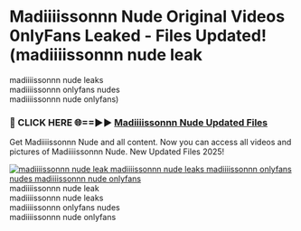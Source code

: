 # Madiiiissonnn Nude Original Videos 0nlyFans Leaked - Files Updated! (madiiiissonnn nude leak<br>
madiiiissonnn nude leaks<br>
madiiiissonnn onlyfans nudes<br>
madiiiissonnn nude onlyfans)

<h3>🔴 CLICK HERE 🌐==►► <a href="https://tinyurl.com/2p9ay9w9" rel="nofollow">Madiiiissonnn Nude Updated Files</a></h3>

Get Madiiiissonnn Nude and all content. Now you can access all videos and pictures of Madiiiissonnn Nude. New Updated Files 2025!

[![madiiiissonnn nude leak<br>
madiiiissonnn nude leaks<br>
madiiiissonnn onlyfans nudes<br>
madiiiissonnn nude onlyfans](https://i.imgur.com/KQgVmj3.gif)](https://tinyurl.com/2p9ay9w9)
madiiiissonnn nude leak<br>
madiiiissonnn nude leaks<br>
madiiiissonnn onlyfans nudes<br>
madiiiissonnn nude onlyfans